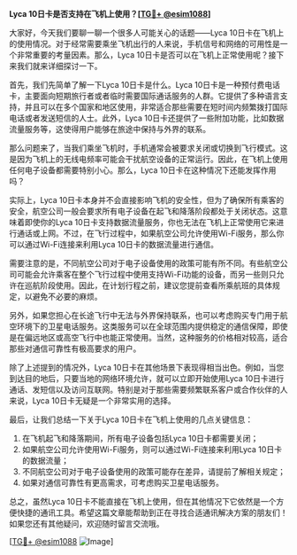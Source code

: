 **Lyca 10日卡是否支持在飞机上使用？[[TG💪+ @esim1088](https://t.me/s/esim1088)]**

大家好，今天我们要聊一聊一个很多人可能关心的话题——Lyca 10日卡在飞机上的使用情况。对于经常需要乘坐飞机出行的人来说，手机信号和网络的可用性是一个非常重要的考量因素。那么，Lyca 10日卡是否可以在飞机上正常使用呢？接下来我们就来详细探讨一下。

首先，我们先简单了解一下Lyca 10日卡是什么。Lyca 10日卡是一种预付费电话卡，主要面向短期旅行者或者临时需要国际通话服务的人群。它提供了多种语言支持，并且可以在多个国家和地区使用，非常适合那些需要在短时间内频繁拨打国际电话或者发送短信的人士。此外，Lyca 10日卡还提供了一些附加功能，比如数据流量服务等，这使得用户能够在旅途中保持与外界的联系。

那么问题来了，当我们乘坐飞机时，手机通常会被要求关闭或切换到飞行模式。这是因为飞机上的无线电频率可能会干扰航空设备的正常运行。因此，在飞机上使用任何电子设备都需要特别小心。那么，Lyca 10日卡在这种情况下还能发挥作用吗？

实际上，Lyca 10日卡本身并不会直接影响飞机的安全性，但为了确保所有乘客的安全，航空公司一般会要求所有电子设备在起飞和降落阶段都处于关闭状态。这意味着即使你的Lyca 10日卡支持数据流量服务，你也无法在飞机上正常使用它来进行通话或上网。不过，在飞行过程中，如果航空公司允许使用Wi-Fi服务，那么你可以通过Wi-Fi连接来利用Lyca 10日卡的数据流量进行通信。

需要注意的是，不同航空公司对于电子设备使用的政策可能有所不同。有些航空公司可能会允许乘客在整个飞行过程中使用支持Wi-Fi功能的设备，而另一些则只允许在巡航阶段使用。因此，在计划行程之前，建议您提前查看所乘航班的具体规定，以避免不必要的麻烦。

另外，如果您担心在长途飞行中无法与外界保持联系，也可以考虑购买专门用于航空环境下的卫星电话服务。这类服务可以在全球范围内提供稳定的通信保障，即使是在偏远地区或高空飞行中也能正常使用。当然，这种服务的价格相对较高，适合那些对通信可靠性有极高要求的用户。

除了上述提到的情况外，Lyca 10日卡在其他场景下表现得相当出色。例如，当您到达目的地后，只要当地的网络环境允许，就可以立即开始使用Lyca 10日卡进行通话、发短信以及访问互联网。特别是对于那些需要频繁联系客户或合作伙伴的人来说，Lyca 10日卡无疑是一个非常实用的选择。

最后，让我们总结一下关于Lyca 10日卡在飞机上使用的几点关键信息：

1. 在飞机起飞和降落期间，所有电子设备包括Lyca 10日卡都需要关闭；
2. 如果航空公司允许使用Wi-Fi服务，则可以通过Wi-Fi连接来利用Lyca 10日卡的数据流量；
3. 不同航空公司对于电子设备使用的政策可能存在差异，请提前了解相关规定；
4. 如果对通信可靠性有更高需求，可考虑购买卫星电话服务。

总之，虽然Lyca 10日卡不能直接在飞机上使用，但在其他情况下它依然是一个方便快捷的通讯工具。希望这篇文章能帮助到正在寻找合适通讯解决方案的朋友们！如果您还有其他疑问，欢迎随时留言交流哦。

[[TG💪+ @esim1088](https://t.me/s/esim1088) ![Image](https://i.postimg.cc/4NQfJmqS/Snipaste-2025-05-13-00-14-12.png)]